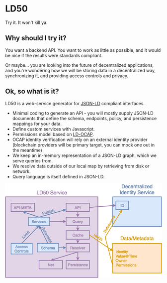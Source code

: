 # LD50

Try it.  It won't kill ya.

## Why should I try it?

You want a backend API.  You want to work as little as possible, and it would be nice if the results were standards compliant.

Or maybe... you are looking into the future of decentralized applications, and you're wondering how we will be storing data in a decentralized way, synchronizing it, and providing access controls and privacy.

## Ok, so what is it?

LD50 is a web-service generator for [JSON-LD](https://json-ld.org/spec/) compliant interfaces.

  * Minimal coding to generate an API - you will mostly supply JSON-LD documents that define the schema, endpoints, policy, and persistence mappings for your data.
  * Define custom services with Javascript.
  * Permissions model based on [LD-OCAP](https://github.com/WebOfTrustInfo/rebooting-the-web-of-trust-fall2017/blob/master/final-documents/lds-ocap.md).
  * OCAP identity verification will rely on an external identity provider (blockchain providers will be primary target, you can mock one out in the meantime)
  * We keep an in-memory representation of a JSON-LD graph, which we serve queries from.
  * We resolve data outside of our local map by retrieving from disk or network.
  * Query language is itself defined in JSON-LD.

![LD50 diagram](docs/LD50.png)

